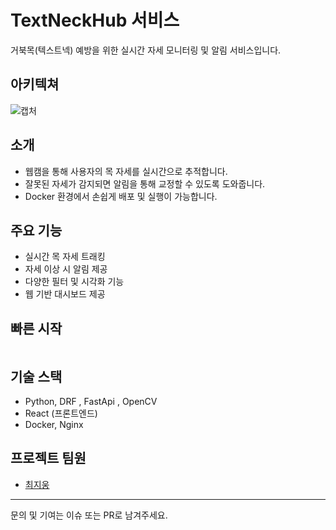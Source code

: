 # TextNeckHub 서비스

거북목(텍스트넥) 예방을 위한 실시간 자세 모니터링 및 알림 서비스입니다.


## 아키텍쳐
![캡처](https://app.diagrams.net/#G1Gyn-q2v5-JQ08FakcliYz-n7epX1KiHL#%7B%22pageId%22%3A%22Ht1M8jgEwFfnCIfOTk4-%22%7D.png)







## 소개
- 웹캠을 통해 사용자의 목 자세를 실시간으로 추적합니다.
- 잘못된 자세가 감지되면 알림을 통해 교정할 수 있도록 도와줍니다.
- Docker 환경에서 손쉽게 배포 및 실행이 가능합니다.

## 주요 기능
- 실시간 목 자세 트래킹
- 자세 이상 시 알림 제공
- 다양한 필터 및 시각화 기능
- 웹 기반 대시보드 제공

## 빠른 시작
```bash

```

## 기술 스택
- Python, DRF , FastApi , OpenCV
- React (프론트엔드)
- Docker, Nginx

## 프로젝트 팀원
- [최지웅](https://github.com/creepereye1204)

---
문의 및 기여는 이슈 또는 PR로 남겨주세요.
